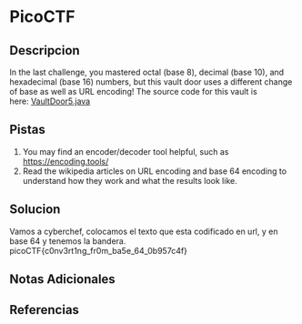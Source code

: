 # PicoCTF

## Descripcion
In the last challenge, you mastered octal (base 8), decimal (base 10), and hexadecimal (base 16) numbers, but this vault door uses a different change of base as well as URL encoding! The source code for this vault is here: [VaultDoor5.java](https://jupiter.challenges.picoctf.org/static/0a53bf0deaba6919f98d8550c35aa253/VaultDoor5.java)

## Pistas
1. You may find an encoder/decoder tool helpful, such as https://encoding.tools/
2.  Read the wikipedia articles on URL encoding and base 64 encoding to understand how they work and what the results look like.
## Solucion 
Vamos a cyberchef, colocamos el texto que esta codificado en url, y en base 64 y tenemos la bandera.
picoCTF{c0nv3rt1ng_fr0m_ba5e_64_0b957c4f}

## Notas Adicionales

## Referencias